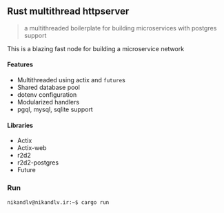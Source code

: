 ## Rust multithread httpserver

> a multithreaded boilerplate for building microservices with postgres support

This is a blazing fast node for building a microservice network

#### Features

* Multithreaded using actix and `future`s
* Shared database pool
* dotenv configuration
* Modularized handlers
* pgql, mysql, sqlite support

#### Libraries

* Actix
* Actix-web
* r2d2
* r2d2-postgres
* Future


### Run
```console
nikandlv@nikandlv.ir:~$ cargo run
```
